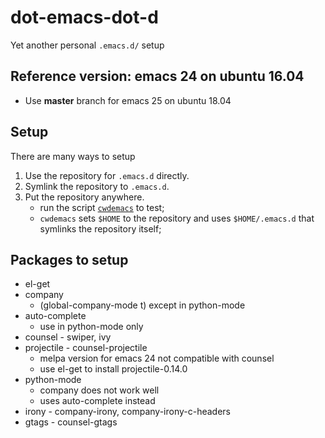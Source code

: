 # dot-emacs-dot-d
Yet another personal `.emacs.d/` setup

## Reference version: emacs 24 on ubuntu 16.04
* Use **master** branch for emacs 25 on ubuntu 18.04

## Setup
There are many ways to setup
1. Use the repository for `.emacs.d` directly.
2. Symlink the repository to `.emacs.d`.
3. Put the repository anywhere.
   - run the script [`cwdemacs`](cwdemacs) to test;
   - `cwdemacs` sets `$HOME` to the repository and
     uses `$HOME/.emacs.d` that symlinks the repository itself;

## Packages to setup
* el-get
* company
  - (global-company-mode t) except in python-mode
* auto-complete
  - use in python-mode only
* counsel - swiper, ivy
* projectile - counsel-projectile
  - melpa version for emacs 24 not compatible with counsel
  - use el-get to install projectile-0.14.0
* python-mode
  - company does not work well
  - uses auto-complete instead
* irony - company-irony, company-irony-c-headers
* gtags - counsel-gtags